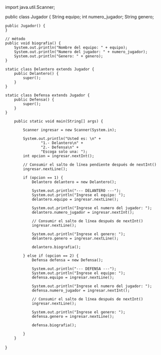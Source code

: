 import java.util.Scanner;

public class Jugador {
    String equipo;
    int numero_jugador;
    String genero;

    public Jugador() {
    }

    // método
    public void biografia() {
        System.out.println("Nombre del equipo: " + equipo);
        System.out.println("Numero del jugador: " + numero_jugador);
        System.out.println("Genero: " + genero);
    }

    static class Delantero extends Jugador {
        public Delantero() {
            super();
        }
    }

    static class Defensa extends Jugador {
        public Defensa() {
            super();
        }
    }

        public static void main(String[] args) {

            Scanner ingresar = new Scanner(System.in);

            System.out.println("Usted es: \n" +
                    "1.- Delantero\n" +
                    "2.- Defensa\n" +
                    "Escoga solo una: ");
            int opcion = ingresar.nextInt();

            // Consumir el salto de línea pendiente después de nextInt()
            ingresar.nextLine();

            if (opcion == 1) {
                Delantero delantero = new Delantero();

                System.out.println("--- DELANTERO ---");
                System.out.println("Ingrese el equipo: ");
                delantero.equipo = ingresar.nextLine();

                System.out.println("Ingrese el numero del jugador: ");
                delantero.numero_jugador = ingresar.nextInt();

                // Consumir el salto de línea después de nextInt()
                ingresar.nextLine();

                System.out.println("Ingrese el genero: ");
                delantero.genero = ingresar.nextLine();

                delantero.biografia();

            } else if (opcion == 2) {
                Defensa defensa = new Defensa();

                System.out.println("--- DEFENSA ---");
                System.out.println("Ingrese el equipo: ");
                defensa.equipo = ingresar.nextLine();

                System.out.println("Ingrese el numero del jugador: ");
                defensa.numero_jugador = ingresar.nextInt();

                // Consumir el salto de línea después de nextInt()
                ingresar.nextLine();

                System.out.println("Ingrese el genero: ");
                defensa.genero = ingresar.nextLine();

                defensa.biografia();

            }
        }

}

